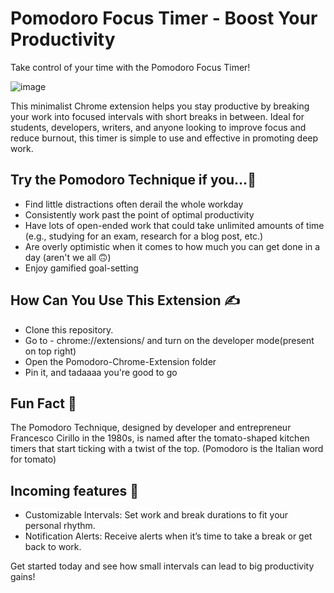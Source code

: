 # Pomodoro Focus Timer - Boost Your Productivity

Take control of your time with the Pomodoro Focus Timer! 


![image](https://github.com/user-attachments/assets/4b7a7ad6-4e27-46d1-bda6-a08664fc796c)


This minimalist Chrome extension helps you stay productive by breaking your work into focused intervals with short breaks in between. 
Ideal for students, developers, writers, and anyone looking to improve focus and reduce burnout, this timer is simple to use and effective in promoting deep work.

## Try the Pomodoro Technique if you...🙌

<ul>
<li>Find little distractions often derail the whole workday</li>

<li>Consistently work past the point of optimal productivity</li>

<li>Have lots of open-ended work that could take unlimited amounts of time (e.g., studying for an exam, research for a blog post, etc.)</li>

<li>Are overly optimistic when it comes to how much you can get done in a day (aren't we all 🙃)</li>

<li>Enjoy gamified goal-setting</li>
</ul>

## How Can You Use This Extension ✍️
<ul>
<li>Clone this repository.</li>
<li>Go to - chrome://extensions/ and turn on the developer mode(present on top right)</li>
<li>Open the Pomodoro-Chrome-Extension folder</li>
<li>Pin it, and tadaaaa you're good to go</li>
</ul>

## Fun Fact 💁
The Pomodoro Technique, designed by developer and entrepreneur Francesco Cirillo in the 1980s, 
is named after the tomato-shaped kitchen timers that start ticking with a twist of the top. (Pomodoro is the Italian word for tomato)


## Incoming features 👷
- Customizable Intervals: Set work and break durations to fit your personal rhythm.
- Notification Alerts: Receive alerts when it’s time to take a break or get back to work.

Get started today and see how small intervals can lead to big productivity gains!

